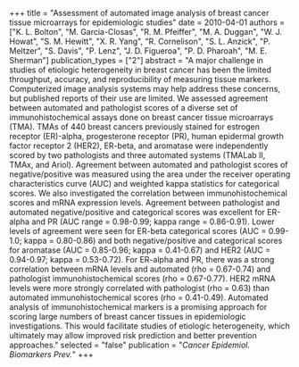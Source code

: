 +++
title = "Assessment of automated image analysis of breast cancer tissue microarrays for epidemiologic studies"
date = 2010-04-01
authors = ["K. L. Bolton", "M. Garcia-Closas", "R. M. Pfeiffer", "M. A. Duggan", "W. J. Howat", "S. M. Hewitt", "X. R. Yang", "R. Cornelison", "S. L. Anzick", "P. Meltzer", "S. Davis", "P. Lenz", "J. D. Figueroa", "P. D. Pharoah", "M. E. Sherman"]
publication_types = ["2"]
abstract = "A major challenge in studies of etiologic heterogeneity in breast cancer has been the limited throughput, accuracy, and reproducibility of measuring tissue markers. Computerized image analysis systems may help address these concerns, but published reports of their use are limited. We assessed agreement between automated and pathologist scores of a diverse set of immunohistochemical assays done on breast cancer tissue microarrays (TMA). TMAs of 440 breast cancers previously stained for estrogen receptor (ER)-alpha, progesterone receptor (PR), human epidermal growth factor receptor 2 (HER2), ER-beta, and aromatase were independently scored by two pathologists and three automated systems (TMALab II, TMAx, and Ariol). Agreement between automated and pathologist scores of negative/positive was measured using the area under the receiver operating characteristics curve (AUC) and weighted kappa statistics for categorical scores. We also investigated the correlation between immunohistochemical scores and mRNA expression levels. Agreement between pathologist and automated negative/positive and categorical scores was excellent for ER-alpha and PR (AUC range = 0.98-0.99; kappa range = 0.86-0.91). Lower levels of agreement were seen for ER-beta categorical scores (AUC = 0.99-1.0; kappa = 0.80-0.86) and both negative/positive and categorical scores for aromatase (AUC = 0.85-0.96; kappa = 0.41-0.67) and HER2 (AUC = 0.94-0.97; kappa = 0.53-0.72). For ER-alpha and PR, there was a strong correlation between mRNA levels and automated (rho = 0.67-0.74) and pathologist immunohistochemical scores (rho = 0.67-0.77). HER2 mRNA levels were more strongly correlated with pathologist (rho = 0.63) than automated immunohistochemical scores (rho = 0.41-0.49). Automated analysis of immunohistochemical markers is a promising approach for scoring large numbers of breast cancer tissues in epidemiologic investigations. This would facilitate studies of etiologic heterogeneity, which ultimately may allow improved risk prediction and better prevention approaches."
selected = "false"
publication = "*Cancer Epidemiol. Biomarkers Prev.*"
+++

